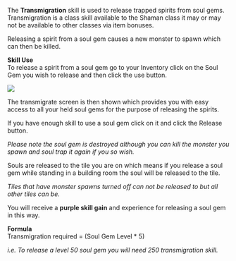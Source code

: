 The **Transmigration** skill is used to release trapped spirits from soul gems. Transmigration is a class skill available to the Shaman class it may or may not be available to other classes via item bonuses.

Releasing a spirit from a soul gem causes a new monster to spawn which can then be killed.

**Skill Use**  
To release a spirit from a soul gem go to your Inventory click on the Soul Gem you wish to release and then click the use button.

[![](https://lohcdn.com/images/t_transmigration.jpg)](https://lohcdn.com/images/transmigration.jpg)

The transmigrate screen is then shown which provides you with easy access to all your held soul gems for the purpose of releasing the spirits.

If you have enough skill to use a soul gem click on it and click the Release button.

_Please note the soul gem is destroyed although you can kill the monster you spawn and soul trap it again if you so wish._ 

Souls are released to the tile you are on which means if you release a soul gem while standing in a building room the soul will be released to the tile.

_Tiles that have monster spawns turned off can not be released to but all other tiles can be._

You will receive a **purple skill gain** and experience for releasing a soul gem in this way.

**Formula**  
Transmigration required = (Soul Gem Level \* 5)

_i.e. To release a level 50 soul gem you will need 250 transmigration skill._